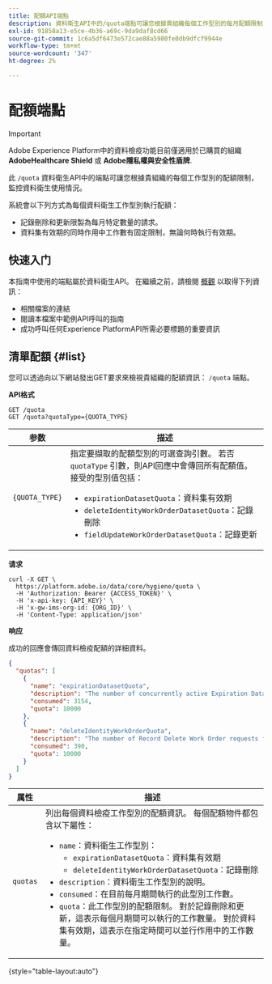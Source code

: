 ```yaml
---
title: 配額API端點
description: 資料衛生API中的/quota端點可讓您根據貴組織每個工作型別的每月配額限制，監控資料衛生使用情況。
exl-id: 91858a13-e5ce-4b36-a69c-9da9daf8cd66
source-git-commit: 1c6a5df6473e572cae88a5980fe0db9dfcf9944e
workflow-type: tm+mt
source-wordcount: '347'
ht-degree: 2%

---
```


# 配額端點

>[!IMPORTANT]
>
>Adobe Experience Platform中的資料檢疫功能目前僅適用於已購買的組織 **AdobeHealthcare Shield** 或 **Adobe隱私權與安全性盾牌**.

此 `/quota` 資料衛生API中的端點可讓您根據貴組織的每個工作型別的配額限制，監控資料衛生使用情況。

系統會以下列方式為每個資料衛生工作型別執行配額：

* 記錄刪除和更新限製為每月特定數量的請求。
* 資料集有效期的同時作用中工作數有固定限制，無論何時執行有效期。

## 快速入门

本指南中使用的端點屬於資料衛生API。 在繼續之前，請檢閱 [概觀](./overview.md) 以取得下列資訊：

* 相關檔案的連結
* 閱讀本檔案中範例API呼叫的指南
* 成功呼叫任何Experience PlatformAPI所需必要標題的重要資訊

## 清單配額 {#list}

您可以透過向以下網站發出GET要求來檢視貴組織的配額資訊： `/quota` 端點。

**API格式**

```http
GET /quota
GET /quota?quotaType={QUOTA_TYPE}
```

| 参数 | 描述 |
| --- | --- |
| `{QUOTA_TYPE}` | 指定要擷取的配額型別的可選查詢引數。 若否 `quotaType` 引數，則API回應中會傳回所有配額值。 接受的型別值包括：<ul><li>`expirationDatasetQuota`：資料集有效期</li><li>`deleteIdentityWorkOrderDatasetQuota`：記錄刪除</li><li>`fieldUpdateWorkOrderDatasetQuota`：記錄更新</li></ul> |

**请求**

```shell
curl -X GET \
  https://platform.adobe.io/data/core/hygiene/quota \
  -H 'Authorization: Bearer {ACCESS_TOKEN}' \
  -H 'x-api-key: {API_KEY}' \
  -H 'x-gw-ims-org-id: {ORG_ID}' \
  -H 'Content-Type: application/json'
```

**响应**

成功的回應會傳回資料檢疫配額的詳細資料。

```json
{
  "quotas": [
    {
      "name": "expirationDatasetQuota",
      "description": "The number of concurrently active Expiration Dataset Delete Work Order requests for the organization.",
      "consumed": 3154,
      "quota": 10000
    },
    {
      "name": "deleteIdentityWorkOrderQuota",
      "description": "The number of Record Delete Work Order requests for the organization for this month.",
      "consumed": 390,
      "quota": 10000
    }
  ]
}
```

| 属性 | 描述 |
| --- | --- |
| `quotas` | 列出每個資料檢疫工作型別的配額資訊。 每個配額物件都包含以下屬性：<ul><li>`name`：資料衛生工作型別：<ul><li>`expirationDatasetQuota`：資料集有效期</li><li>`deleteIdentityWorkOrderDatasetQuota`：記錄刪除</li></ul></li><li>`description`：資料衛生工作型別的說明。</li><li>`consumed`：在目前每月期間執行的此型別工作數。</li><li>`quota`：此工作型別的配額限制。 對於記錄刪除和更新，這表示每個月期間可以執行的工作數量。 對於資料集有效期，這表示在指定時間可以並行作用中的工作數量。</li></ul> |

{style="table-layout:auto"}
